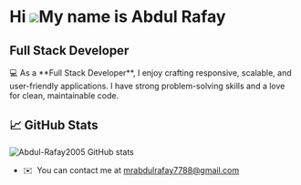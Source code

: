 Hi ![](https://user-images.githubusercontent.com/18350557/176309783-0785949b-9127-417c-8b55-ab5a4333674e.gif)My name is Abdul Rafay
===================================================================================================================================

Full Stack Developer
--------------------

💻 As a \*\*Full Stack Developer\*\*, I enjoy crafting responsive, scalable, and user-friendly applications. I have strong problem-solving skills and a love for clean, maintainable code.

## 📈 GitHub Stats

![Abdul-Rafay2005 GitHub stats](https://github-readme-stats.vercel.app/api?username=your-github-username&show_icons=true&theme=radical)


*   ✉️  You can contact me at [mrabdulrafay7788@gmail.com](mailto:mrabdulrafay7788@gmail.com)
